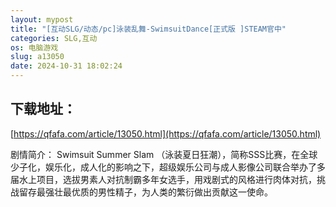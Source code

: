 ```yaml
---
layout: mypost
title: "[互动SLG/动态/pc]泳装乱舞-SwimsuitDance[正式版 ]STEAM官中"
categories: SLG,互动
os: 电脑游戏
slug: a13050
date: 2024-10-31 18:02:24
---
```


## 下载地址：

[https://qfafa.com/article/13050.html](https://qfafa.com/article/13050.html)

剧情简介：
Swimsuit Summer Slam （泳装夏日狂潮），简称SSS比赛，在全球少子化，娱乐化，成人化的影响之下，超级娱乐公司与成人影像公司联合举办了多届水上项目，选拔男素人对抗制霸多年女选手，用戏剧式的风格进行肉体对抗，挑战留存最强壮最优质的男性精子，为人类的繁衍做出贡献这一使命。